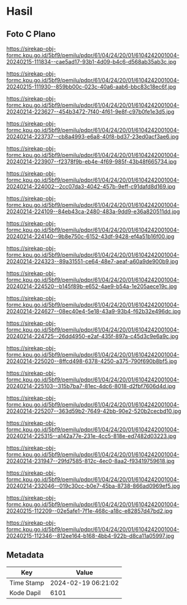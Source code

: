 # Hasil

## Foto C Plano

https://sirekap-obj-formc.kpu.go.id/5bf9/pemilu/pdpr/61/04/24/20/01/6104242001004-20240215-111834--cae5ad17-93b1-4d09-b4c6-d568ab35ab3c.jpg

https://sirekap-obj-formc.kpu.go.id/5bf9/pemilu/pdpr/61/04/24/20/01/6104242001004-20240215-111930--859bb00c-023c-40a6-aab6-bbc83c18ec6f.jpg

https://sirekap-obj-formc.kpu.go.id/5bf9/pemilu/pdpr/61/04/24/20/01/6104242001004-20240214-223627--454b3472-7f40-4f61-9e8f-c97b0fe1e3d5.jpg

https://sirekap-obj-formc.kpu.go.id/5bf9/pemilu/pdpr/61/04/24/20/01/6104242001004-20240214-223737--cb8a4993-e6a8-40f8-bd37-23ed0acf3ae6.jpg

https://sirekap-obj-formc.kpu.go.id/5bf9/pemilu/pdpr/61/04/24/20/01/6104242001004-20240214-223907--f2378f9b-eb4e-4f69-985f-43b48f665734.jpg

https://sirekap-obj-formc.kpu.go.id/5bf9/pemilu/pdpr/61/04/24/20/01/6104242001004-20240214-224002--2cc07da3-4042-457b-9eff-c91dafd8d169.jpg

https://sirekap-obj-formc.kpu.go.id/5bf9/pemilu/pdpr/61/04/24/20/01/6104242001004-20240214-224109--84eb43ca-2480-483a-9dd9-e36a820511dd.jpg

https://sirekap-obj-formc.kpu.go.id/5bf9/pemilu/pdpr/61/04/24/20/01/6104242001004-20240214-224140--9b8e750c-6152-43df-9428-ef4a51b16f00.jpg

https://sirekap-obj-formc.kpu.go.id/5bf9/pemilu/pdpr/61/04/24/20/01/6104242001004-20240214-224323--89a31551-ce64-48e7-aeaf-a60a9de900b9.jpg

https://sirekap-obj-formc.kpu.go.id/5bf9/pemilu/pdpr/61/04/24/20/01/6104242001004-20240214-224520--b145f89b-e652-4ae9-b54a-1e205aece19c.jpg

https://sirekap-obj-formc.kpu.go.id/5bf9/pemilu/pdpr/61/04/24/20/01/6104242001004-20240214-224627--08ec40e4-5e18-43a9-93b4-f62b32e496dc.jpg

https://sirekap-obj-formc.kpu.go.id/5bf9/pemilu/pdpr/61/04/24/20/01/6104242001004-20240214-224725--26dd4950-e2af-435f-897a-c45d3c9e6a9c.jpg

https://sirekap-obj-formc.kpu.go.id/5bf9/pemilu/pdpr/61/04/24/20/01/6104242001004-20240214-225020--8ffcd498-6378-4250-a375-790f690b8bf5.jpg

https://sirekap-obj-formc.kpu.go.id/5bf9/pemilu/pdpr/61/04/24/20/01/6104242001004-20240214-225103--315b7ba7-81ec-4dc6-8018-d2fbf7606d4d.jpg

https://sirekap-obj-formc.kpu.go.id/5bf9/pemilu/pdpr/61/04/24/20/01/6104242001004-20240214-225207--363d59b2-7649-42bb-90e2-520b2cecbd10.jpg

https://sirekap-obj-formc.kpu.go.id/5bf9/pemilu/pdpr/61/04/24/20/01/6104242001004-20240214-225315--a142a77e-231e-4cc5-818e-ed7482d03223.jpg

https://sirekap-obj-formc.kpu.go.id/5bf9/pemilu/pdpr/61/04/24/20/01/6104242001004-20240214-231947--29fd7585-812c-4ec0-8aa2-f93419759618.jpg

https://sirekap-obj-formc.kpu.go.id/5bf9/pemilu/pdpr/61/04/24/20/01/6104242001004-20240214-232046--019c30cc-b0e7-45ba-8738-866ad0969ef5.jpg

https://sirekap-obj-formc.kpu.go.id/5bf9/pemilu/pdpr/61/04/24/20/01/6104242001004-20240215-112209--02e5afe1-7f1e-468c-a18c-e82857d47bd2.jpg

https://sirekap-obj-formc.kpu.go.id/5bf9/pemilu/pdpr/61/04/24/20/01/6104242001004-20240215-112346--812ee164-b168-4bb4-922b-d8ca11a05997.jpg


## Metadata

| Key        | Value               |
| ---------- | ------------------- |
| Time Stamp | 2024-02-19 06:21:02 |
| Kode Dapil | 6101                |



